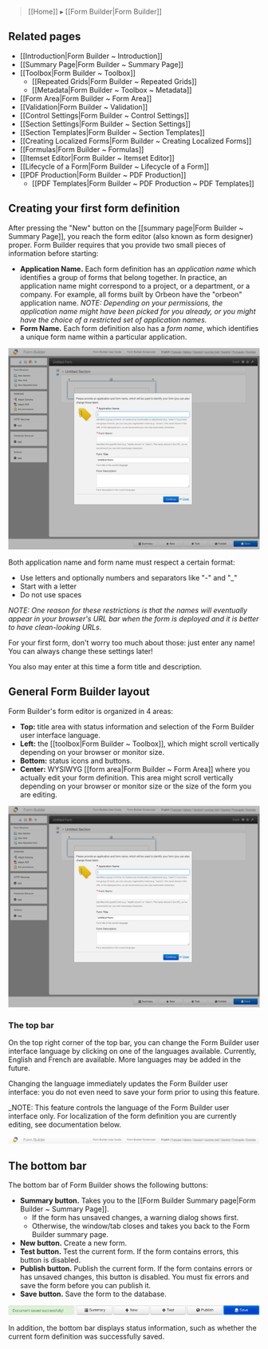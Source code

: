 > [[Home]] ▸ [[Form Builder|Form Builder]]

## Related pages

- [[Introduction|Form Builder ~ Introduction]]
- [[Summary Page|Form Builder ~ Summary Page]]
- [[Toolbox|Form Builder ~ Toolbox]]
    - [[Repeated Grids|Form Builder ~ Repeated Grids]]
    - [[Metadata|Form Builder ~ Toolbox ~ Metadata]]
- [[Form Area|Form Builder ~ Form Area]]
- [[Validation|Form Builder ~ Validation]]
- [[Control Settings|Form Builder ~ Control Settings]]
- [[Section Settings|Form Builder ~ Section Settings]]
- [[Section Templates|Form Builder ~ Section Templates]]
- [[Creating Localized Forms|Form Builder ~ Creating Localized Forms]]
- [[Formulas|Form Builder ~ Formulas]]
- [[Itemset Editor|Form Builder ~ Itemset Editor]]
- [[Lifecycle of a Form|Form Builder ~ Lifecycle of a Form]]
- [[PDF Production|Form Builder ~ PDF Production]]
    - [[PDF Templates|Form Builder ~ PDF Production ~ PDF Templates]]

## Creating your first form definition

After pressing the "New" button on the [[summary page|Form Builder ~ Summary Page]], you reach the form editor (also known as form designer) proper. Form Builder requires that you provide two small pieces of information before starting:

* **Application Name.** Each form definition has an _application name_ which identifies a group of forms that belong together. In practice, an application name might correspond to a project, or a department, or a company. For example, all forms built by Orbeon have the "orbeon" application name.
_NOTE: Depending on your permissions, the application name might have been picked for you already, or you might have the choice of a restricted set of application names._
* **Form Name.** Each form definition also has a _form name_, which identifies a unique form name within a particular application.

![](images/fb-new.png)

Both application name and form name must respect a certain format:

* Use letters and optionally numbers and separators like "-" and "_"
* Start with a letter
* Do not use spaces

_NOTE: One reason for these restrictions is that the names will eventually appear in your browser's URL bar when the form is deployed and it is better to have clean-looking URLs._

For your first form, don't worry too much about those: just enter any name! You can always change these settings later!

You also may enter at this time a form title and description.

## General Form Builder layout

Form Builder's form editor is organized in 4 areas:

* **Top:** title area with status information and selection of the Form Builder user interface language.
* **Left:** the [[toolbox|Form Builder ~ Toolbox]], which might scroll vertically depending on your browser or monitor size.
* **Bottom:** status icons and buttons.
* **Center:** WYSIWYG [[form area|Form Builder ~ Form Area]] where you actually edit your form definition. This area might scroll vertically depending on your browser or monitor size or the size of the form you are editing.

![](images/fb-new.png)

### The top bar

On the top right corner of the top bar, you can change the Form Builder user interface language by clicking on one of the languages available. Currently, English and French are available. More languages may be added in the future.

Changing the language immediately updates the Form Builder user interface: you do not even need to save your form prior to using this feature.

_NOTE: This feature controls the language of the Form Builder user interface only. For localization of the form definition you are currently editing, see documentation below.

![](images/fb-top.png)

## The bottom bar

The bottom bar of Form Builder shows the following buttons:

* **Summary button.** Takes you to the [[Form Builder Summary page|Form Builder ~ Summary Page]].
    * If the form has unsaved changes, a warning dialog shows first.
    * Otherwise, the window/tab closes and takes you back to the Form Builder summary page.
* **New button.** Create a new form.
* **Test button.** Test the current form. If the form contains errors, this button is disabled.
* **Publish button.** Publish the current form. If the form contains errors or has unsaved changes, this button is disabled. You must fix errors and save the form before you can publish it.
* **Save button.** Save the form to the database.

![](images/fb-bottom.png)

In addition, the bottom bar displays status information, such as whether the current form definition was successfully saved.
